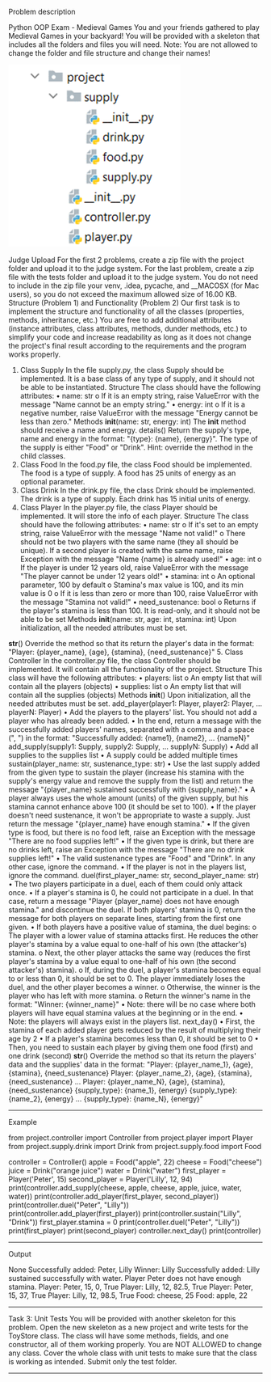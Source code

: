 Problem description 

Python OOP Exam - Medieval Games
You and your friends gathered to play Medieval Games in your backyard!
You will be provided with a skeleton that includes all the folders and files you will need. 
Note: You are not allowed to change the folder and file structure and change their names!


![img_1.png](img_1.png)

Judge Upload
For the first 2 problems, create a zip file with the project folder and upload it to the judge system.
For the last problem, create a zip file with the tests folder and upload it to the judge system.
You do not need to include in the zip file your venv, .idea, pycache, and __MACOSX (for Mac users), so you do not exceed the maximum allowed size of 16.00 KB.
Structure (Problem 1) and Functionality (Problem 2)
Our first task is to implement the structure and functionality of all the classes (properties, methods, inheritance, etc.)
You are free to add additional attributes (instance attributes, class attributes, methods, dunder methods, etc.) to simplify your code and increase readability as long as it does not change the project's final result according to the requirements and the program works properly.
1.	Class Supply
In the file supply.py, the class Supply should be implemented. It is a base class of any type of supply, and it should not be able to be instantiated.
Structure
The class should have the following attributes:
•	name: str
o	If it is an empty string, raise ValueError with the message "Name cannot be an empty string."
•	energy: int
o	If it is a negative number, raise ValueError with the message "Energy cannot be less than zero."
Methods
__init__(name: str, energy: int)
The __init__ method should receive a name and energy.
details()
Return the supply's type, name and energy in the format: "{type}: {name}, {energy}".
The type of the supply is either "Food" or "Drink".
Hint: override the method in the child classes.
2.	Class Food
In the food.py file, the class Food should be implemented. The food is a type of supply. A food has 25 units of energy as an optional parameter.
3.	Class Drink
In the drink.py file, the class Drink should be implemented. The drink is a type of supply. Each drink has 15 initial units of energy.
4.	Class Player
In the player.py file, the class Player should be implemented. It will store the info of each player.
Structure
The class should have the following attributes:
•	name: str
o	If it's set to an empty string, raise ValueError with the message "Name not valid!"
o	There should not be two players with the same name (they all should be unique). If a second player is created with the same name, raise Exception with the message "Name {name} is already used!"
•	age: int
o	If the player is under 12 years old, raise ValueError with the message "The player cannot be under 12 years old!"
•	stamina: int
o	An optional parameter, 100 by default
o	Stamina's max value is 100, and its min value is 0
o	If it is less than zero or more than 100, raise ValueError with the message "Stamina not valid!"
•	need_sustenance: bool
o	Returns if the player's stamina is less than 100. It is read-only, and it should not be able to be set
Methods
__init__(name: str, age: int, stamina: int)
Upon initialization, all the needed attributes must be set.

__str__()
Override the method so that its return the player's data in the format:
"Player: {player_name}, {age}, {stamina}, {need_sustenance}"
5.	Class Controller
In the controller.py file, the class Controller should be implemented. It will contain all the functionality of the project.
Structure
This class will have the following attributes:
•	players: list
o	An empty list that will contain all the players (objects)
•	supplies: list
o	An empty list that will contain all the supplies (objects)
Methods
__init__()
Upon initialization, all the needed attributes must be set.
add_player(player1: Player, player2: Player, … playerN: Player)
•	Add the players to the players' list. You should not add a player who has already been added.
•	In the end, return a message with the successfully added players' names, separated with a comma and a space (", ") in the format: "Successfully added: {name1}, {name2}, … {nameN}"
add_supply(supply1: Supply, supply2: Supply, … supplyN: Supply)
•	Add all supplies to the supplies list
•	A supply could be added multiple times
sustain(player_name: str, sustenance_type: str)
•	Use the last supply added from the given type to sustain the player (increase his stamina with the supply's energy value and remove the supply from the list) and return the message "{player_name} sustained successfully with {supply_name}."
•	A player always uses the whole amount (units) of the given supply, but his stamina cannot enhance above 100 (it should be set to 100).
•	If the player doesn't need sustenance, it won't be appropriate to waste a supply. Just return the message "{player_name} have enough stamina."
•	If the given type is food, but there is no food left, raise an Exception with the message "There are no food supplies left!"
•	If the given type is drink, but there are no drinks left, raise an Exception with the message "There are no drink supplies left!"
•	The valid sustenance types are "Food" and "Drink". In any other case, ignore the command.
•	If the player is not in the players list, ignore the command. 
duel(first_player_name: str, second_player_name: str)
•	The two players participate in a duel, each of them could only attack once.
•	If a player's stamina is 0, he could not participate in a duel. In that case, return a message "Player {player_name} does not have enough stamina." and discontinue the duel. If both players' stamina is 0, return the message for both players on separate lines, starting from the first one given.
•	If both players have a positive value of stamina, the duel begins:
o	The player with a lower value of stamina attacks first. He reduces the other player's stamina by a value equal to one-half of his own (the attacker's) stamina. 
o	Next, the other player attacks the same way (reduces the first player's stamina by a value equal to one-half of his own (the second attacker's) stamina).
o	If, during the duel, a player's stamina becomes equal to or less than 0, it should be set to 0. The player immediately loses the duel, and the other player becomes a winner. 
o	Otherwise, the winner is the player who has left with more stamina. 
o	Return the winner's name in the format: "Winner: {winner_name}"
•	Note: there will be no case where both players will have equal stamina values at the beginning or in the end.
•	Note: the players will always exist in the players list.
next_day()
•	First, the stamina of each added player gets reduced by the result of multiplying their age by 2
•	If a player's stamina becomes less than 0, it should be set to 0
•	Then, you need to sustain each player by giving them one food (first) and one drink (second)
__str__()
Override the method so that its return the players' data and the supplies' data in the format:
"Player: {player_name_1}, {age}, {stamina}, {need_sustenance}
Player: {player_name_2}, {age}, {stamina}, {need_sustenance}
...
Player: {player_name_N}, {age}, {stamina}, {need_sustenance}
{supply_type}: {name_1}, {energy}
{supply_type}: {name_2}, {energy}
...
{supply_type}: {name_N}, {energy}"



_______________________________________________
Example

from project.controller import Controller
from project.player import Player
from project.supply.drink import Drink
from project.supply.food import Food

controller = Controller()
apple = Food("apple", 22)
cheese = Food("cheese")
juice = Drink("orange juice")
water = Drink("water")
first_player = Player('Peter', 15)
second_player = Player('Lilly', 12, 94)
print(controller.add_supply(cheese, apple, cheese, apple, juice, water, water))
print(controller.add_player(first_player, second_player))
print(controller.duel("Peter", "Lilly"))
print(controller.add_player(first_player))
print(controller.sustain("Lilly", "Drink"))
first_player.stamina = 0
print(controller.duel("Peter", "Lilly"))
print(first_player)
print(second_player)
controller.next_day()
print(controller)



_______________________________________________
Output

None
Successfully added: Peter, Lilly
Winner: Lilly
Successfully added: 
Lilly sustained successfully with water.
Player Peter does not have enough stamina.
Player: Peter, 15, 0, True
Player: Lilly, 12, 82.5, True
Player: Peter, 15, 37, True
Player: Lilly, 12, 98.5, True
Food: cheese, 25
Food: apple, 22


_______________________________________________


Task 3: Unit Tests
You will be provided with another skeleton for this problem. Open the new skeleton as a new project and write tests for the ToyStore class. The class will have some methods, fields, and one constructor, all of them working properly. You are NOT ALLOWED to change any class. Cover the whole class with unit tests to make sure that the class is working as intended. Submit only the test folder.

_______________________________________________